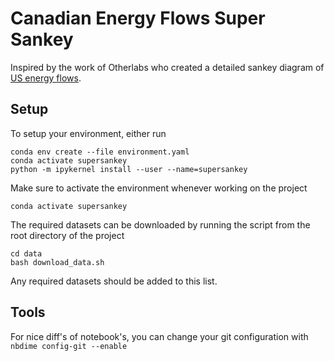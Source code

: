 # Canadian Energy Flows Super Sankey

Inspired by the work of Otherlabs who created a detailed sankey diagram of [US energy flows](http://departmentof.energy/).

## Setup

To setup your environment, either run
```
conda env create --file environment.yaml
conda activate supersankey
python -m ipykernel install --user --name=supersankey
```

Make sure to activate the environment whenever working on the project
```
conda activate supersankey
```

The required datasets can be downloaded by running the script from the root directory of the project
```
cd data
bash download_data.sh
```

Any required datasets should be added to this list.

## Tools
For nice diff's of notebook's, you can change your git configuration with `nbdime config-git --enable`
